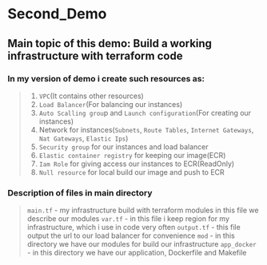 # Second_Demo
## Main topic of this demo: Build a working infrastructure with terraform code

### In my version of demo i create such resources as:

> 1) `VPC`(It contains other resources)
> 2) `Load Balancer`(For balancing our instances)
> 3) `Auto Scalling grou`p and `Launch configuration`(For creating our instances)
> 4) Network for instances(`Subnets`, `Route Tables`, `Internet Gateways`, `Nat Gateways`, `Elastic Ips`)
> 5) `Security group` for our instances and load balancer
> 6) `Elastic container registry` for keeping our image(ECR)
> 7) `Iam Role` for giving access our instances to ECR(ReadOnly)
> 8) `Null resource` for local build our image and push to ECR

### Description of files in main directory

> `main.tf` - my infrastructure build with terraform modules in this file we describe our modules
> `var.tf` - in this file i keep region for my infrastructure, which i use in code very often
> `output.tf` - this file output the url to our load balancer for convenience
> `mod` - in this directory we have our modules for build our infrastructure
> `app_docker` - in this directory we have our application, Dockerfile and Makefile